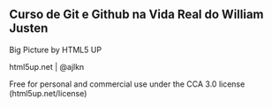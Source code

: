 ## Curso de Git e Github na Vida Real do William Justen

Big Picture by HTML5 UP

html5up.net | @ajlkn

Free for personal and commercial use under the CCA 3.0 license (html5up.net/license)
